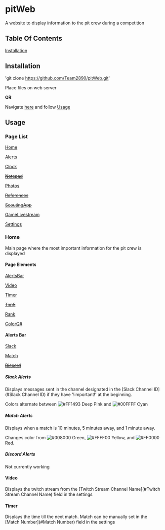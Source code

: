 # pitWeb
A website to display information to the pit crew during a competition

## Table Of Contents
[Installation](#Installation)

## Installation
'git clone https://github.com/Team2890/pitWeb.git'

Place files on web server

**OR**

Navigate [here](https://github.com/Team2890/pitWeb) and follow [Usage](#Usage)

## Usage

### Page List

[Home](#home)

[Alerts](#alerts)

[Clock](#clock)

~~[Notepad](#notepad)~~

[Photos](#photos)

~~[References](#references)~~

~~[ScoutingApp](#scoutingApp)~~

[GameLivestream](#gameLivestream)

[Settings](#settings)

### Home
Main page where the most important information for the pit crew is displayed

#### Page Elements
[AlertsBar](#alertsBar)

[Video](#video)

[Timer](#timer)

~~[Top5](#top5)~~

[Rank](#rank)

[ColorQ#](#colorQ#)

#### Alerts Bar
[Slack](#slackAlerts)

[Match](#MatchAlerts)

~~[Discord](#DiscordAlerts)~~

##### Slack Alerts
Displays messages sent in the channel designated in the [Slack Channel ID](#Slack Channel ID) if they have '!important!' at the beginning.

Colors alternate between ![#FF1493](https://placehold.it/15/FF1493/000000?text=+) Deep Pink and ![#00FFFF](https://placehold.it/15/00FFFF/000000?text=+) Cyan

##### Match Alerts
Displays when a match is 10 minutes, 5 minutes away, and 1 minute away. 

Changes color from ![#008000](https://placehold.it/15/008000/000000?text=+) Green, ![#FFFF00](https://placehold.it/15/FFFF00/000000?text=+) Yellow, and ![#FF0000](https://placehold.it/15/FF0000/000000?text=+) Red.

##### Discord Alerts
Not currently working

#### Video
Displays the twitch stream from the [Twitch Stream Channel Name](#Twitch Stream Channel Name) field in the settings

#### Timer
Displays the time till the next match. Match can be manually set in the [Match Number](#Match Number) field in the settings